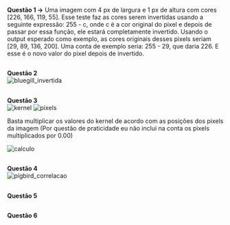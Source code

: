 **Questão 1 ->** Uma imagem com 4 px de largura e 1 px de altura com cores [226, 166, 119, 55]. 
Esse teste faz as cores serem invertidas usando a seguinte expressão: 255 - c, onde c é a cor original do pixel
e depois de passar por essa função, ele estará completamente invertido.
Usando o output esperado como exemplo, as cores originais desses pixels seriam [29, 89, 136, 200].
Uma conta de exemplo seria: 255 - 29, que daria 226. E esse é o novo valor do pixel depois de invertido.

##

**Questão 2** <br> ![bluegill_invertida](img/bluegill_invertida.png)

##

**Questão 3** <br> ![kernel](img/kernel.png)
![pixels](img/pixels.png) <br>

Basta multiplicar os valores do kernel de acordo com as posições dos pixels da imagem
(Por questão de praticidade eu não inclui na conta os pixels multiplicados por 0.00)

![calculo](img/Calculo.jpeg)


##

**Questão 4** <br> ![pigbird_correlacao](img/pigbird_correlacao.png)

## 

**Questão 5** 

## 

**Questão 6**


